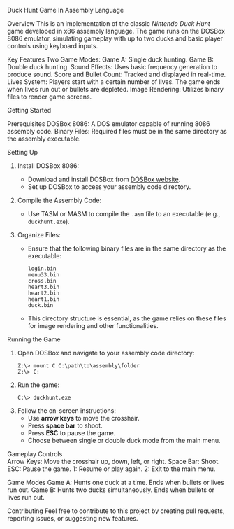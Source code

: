 Duck Hunt Game In Assembly Language

Overview
This is an implementation of the classic *Nintendo Duck Hunt* game developed in x86 assembly language. The game runs on the DOSBox 8086 emulator, simulating gameplay with up to two ducks and basic player controls using keyboard inputs.

Key Features
Two Game Modes: 
  Game A: Single duck hunting.
  Game B: Double duck hunting.
  Sound Effects: Uses basic frequency generation to produce sound.
  Score and Bullet Count: Tracked and displayed in real-time.
  Lives System: Players start with a certain number of lives. The game ends when lives run out or bullets are depleted.
  Image Rendering: Utilizes binary files to render game screens.

Getting Started

Prerequisites
DOSBox 8086: A DOS emulator capable of running 8086 assembly code.
Binary Files: Required files must be in the same directory as the assembly executable.

Setting Up
1. Install DOSBox 8086:
   - Download and install DOSBox from [DOSBox website](https://www.dosbox.com/download.php?main=1).
   - Set up DOSBox to access your assembly code directory.

2. Compile the Assembly Code:
   - Use TASM or MASM to compile the `.asm` file to an executable (e.g., `duckhunt.exe`).

3. Organize Files:
   - Ensure that the following binary files are in the same directory as the executable:
     ```
     login.bin
     menu33.bin
     cross.bin
     heart3.bin
     heart2.bin
     heart1.bin
     duck.bin
     ```
   - This directory structure is essential, as the game relies on these files for image rendering and other functionalities.

Running the Game
1. Open DOSBox and navigate to your assembly code directory:
   ```
   Z:\> mount C C:\path\to\assembly\folder
   Z:\> C:
   ```
2. Run the game:
   ```
   C:\> duckhunt.exe
   ```
3. Follow the on-screen instructions:
   - Use **arrow keys** to move the crosshair.
   - Press **space bar** to shoot.
   - Press **ESC** to pause the game.
   - Choose between single or double duck mode from the main menu.

Gameplay Controls  
  Arrow Keys: Move the crosshair up, down, left, or right.
  Space Bar: Shoot.
  ESC: Pause the game.
  1: Resume or play again.
  2: Exit to the main menu.

Game Modes
  Game A: Hunts one duck at a time. Ends when bullets or lives run out.
  Game B: Hunts two ducks simultaneously. Ends when bullets or lives run out.

Contributing
Feel free to contribute to this project by creating pull requests, reporting issues, or suggesting new features.

